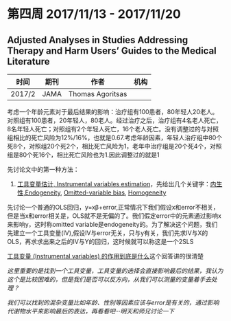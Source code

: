 # 第四周 2017/11/13 - 2017/11/20

## Adjusted Analyses in Studies Addressing Therapy and Harm Users’ Guides to the Medical Literature

时间 | 期刊 | 作者 | 机构
-|-|-|-
2017/2 | JAMA |Thomas Agoritsas | |

考虑一个年龄元素对于最后结果的影响：治疗组有100患者，80年轻人20老人。对照组有100患者，20年轻人，80老人。经过治疗之后，治疗组有4名老人死亡，8名年轻人死亡；对照组有2个年轻人死亡，16个老人死亡。没有调整过的与对照组相比的死亡风险为12%/16%，也就是0.67.考虑年龄因素，年轻人治疗组中80个死8个，对照组20个死2个，相比死亡风险为1，老年中治疗组是20个死4个，对照组是80个死16个，相比死亡风险也为1.因此调整过的就是1

先讨论文中的第一种方法：

1. [工具变量估计, Instrumental variables estimation](https://en.wikipedia.org/wiki/Instrumental_variables_estimation)，先给出几个关键字：[内生性,Endogeneity](https://en.wikipedia.org/wiki/Endogeneity_(econometrics)), [Omitted-variable bias](https://en.wikipedia.org/wiki/Omitted-variable_bias), [Homogeneity](https://en.wikipedia.org/wiki/Homogeneity_(statistics))

先讨论一个普通的OLS回归，y=xβ+error,正常情况下我们假设x和error不相关，但是当x和error相关是，OLS就不是无偏的了。我们假定error中的元素通过影响x来影响y，这时称omitted variable是endogeneity的。为了解决这个问题，我们先建立一个工具变量(IV),假设IV与error无关，只与y有关，我们先求IV与X的OLS，再求求出来之后的IV与Y的回归，这时候就可以称这是一个2SLS

[工具变量 (Instrumental variables) 的作用到底是什么](https://www.zhihu.com/question/29067965)这个回答讲的很清楚

*这里重要的是找到一个工具变量，工具变量的选择会直接影响最后的结果，我认为这个是比较困难的，但是我们是否可以反方向，从我们可以测量的变量着手去处理？*

*我们可以找到的混杂变量比如年龄、性别等因素应该与error是有关的，通过影响代谢物水平来影响最后的表达，再看看吧···明天和师兄讨论一下*